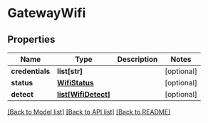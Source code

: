 # GatewayWifi


## Properties
Name | Type | Description | Notes
------------ | ------------- | ------------- | -------------
**credentials** | **list[str]** |  | [optional] 
**status** | [**WifiStatus**](WifiStatus.md) |  | [optional] 
**detect** | [**list[WifiDetect]**](WifiDetect.md) |  | [optional] 

[[Back to Model list]](../README.md#documentation-for-models) [[Back to API list]](../README.md#documentation-for-api-endpoints) [[Back to README]](../README.md)



